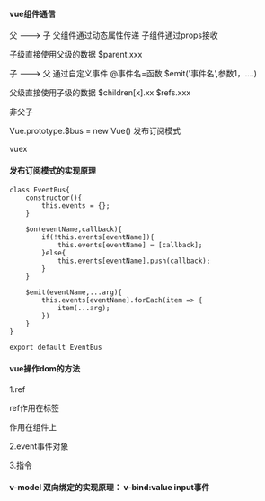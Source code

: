 #### vue组件通信

父 --->  子  父组件通过动态属性传递  子组件通过props接收

子级直接使用父级的数据   $parent.xxx

子 --->  父  通过自定义事件 @事件名=函数   $emit('事件名',参数1，....)

父级直接使用子级的数据  $children[x].xx  $refs.xxx

非父子

Vue.prototype.$bus = new Vue()  发布订阅模式

vuex

#### 发布订阅模式的实现原理

```
class EventBus{
    constructor(){
        this.events = {};
    }

    $on(eventName,callback){
        if(!this.events[eventName]){
            this.events[eventName] = [callback];
        }else{
            this.events[eventName].push(callback);
        }  
    }

    $emit(eventName,...arg){
        this.events[eventName].forEach(item => {
            item(...arg);
        })
    }
} 

export default EventBus

```

#### vue操作dom的方法

1.ref 

ref作用在标签

作用在组件上

2.event事件对象

3.指令

#### v-model 双向绑定的实现原理：  v-bind:value  input事件








